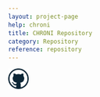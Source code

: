 ```yaml
---
layout: project-page
help: chroni
title: CHRONI Repository
category: Repository
reference: repository
---
```



<a href="https://github.com/CIRDLES/CHRONI" target="_blank">
<img src="/assets/icons/github_icon.png" alt="link to CHRONI repository" height="42" width="42">
</a>